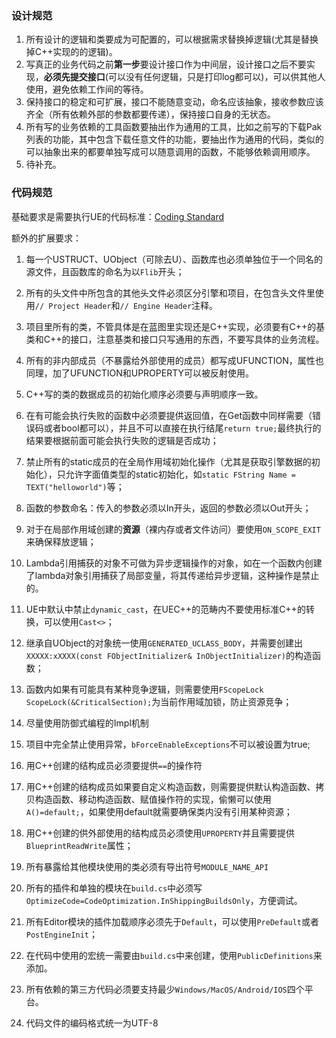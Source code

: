 ### 设计规范

1. 所有设计的逻辑和类要成为可配置的，可以根据需求替换掉逻辑(尤其是替换掉C++实现的的逻辑)。
2. 写真正的业务代码之前**第一步**要设计接口作为中间层，设计接口之后不要实现，**必须先提交接口**(可以没有任何逻辑，只是打印log都可以)，可以供其他人使用，避免依赖工作间的等待。
3. 保持接口的稳定和可扩展，接口不能随意变动，命名应该抽象，接收参数应该齐全（所有依赖外部的参数都要传递），保持接口自身的无状态。
4. 所有写的业务依赖的工具函数要抽出作为通用的工具，比如之前写的下载Pak列表的功能，其中包含下载任意文件的功能，要抽出作为通用的代码，类似的可以抽象出来的都要单独写成可以随意调用的函数，不能够依赖调用顺序。
5. 待补充。

### 代码规范

基础要求是需要执行UE的代码标准：[Coding Standard](https://docs.unrealengine.com/en-US/Programming/Development/CodingStandard/index.html)

额外的扩展要求：

1. 每一个USTRUCT、UObject（可除去U）、函数库也必须单独位于一个同名的源文件，且函数库的命名为以`Flib`开头；
2. 所有的头文件中所包含的其他头文件必须区分引擎和项目，在包含头文件里使用`// Project Header`和`// Engine Header`注释。

2. 项目里所有的类，不管具体是在蓝图里实现还是C++实现，必须要有C++的基类和C++的接口，注意基类和接口只写通用的东西，不要写具体的业务流程。

3. 所有的非内部成员（不暴露给外部使用的成员）都写成UFUNCTION，属性也同理，加了UFUNCTION和UPROPERTY可以被反射使用。

4. C++写的类的数据成员的初始化顺序必须要与声明顺序一致。

5. 在有可能会执行失败的函数中必须要提供返回值，在Get函数中同样需要（错误码或者bool都可以），并且不可以直接在执行结尾`return true;`最终执行的结果要根据前面可能会执行失败的逻辑是否成功；

6. 禁止所有的static成员的在全局作用域初始化操作（尤其是获取引擎数据的初始化），只允许字面值类型的static初始化，如`static FString Name = TEXT("helloworld")`等；

7. 函数的参数命名：传入的参数必须以In开头，返回的参数必须以Out开头；

8. 对于在局部作用域创建的**资源**（裸内存或者文件访问）要使用`ON_SCOPE_EXIT`来确保释放逻辑；

9. Lambda引用捕获的对象不可做为异步逻辑操作的对象，如在一个函数内创建了lambda对象引用捕获了局部变量，将其传递给异步逻辑，这种操作是禁止的。

10. UE中默认中禁止`dynamic_cast`，在UEC++的范畴内不要使用标准C++的转换，可以使用`Cast<>`；

11. 继承自UObject的对象统一使用`GENERATED_UCLASS_BODY`，并需要创建出`XXXXX:xXXXX(const FObjectInitializer& InObjectInitializer)`的构造函数；

12. 函数内如果有可能具有某种竞争逻辑，则需要使用`FScopeLock ScopeLock(&CriticalSection);`为当前作用域加锁，防止资源竞争；

13. 尽量使用防御式编程的Impl机制

14. 项目中完全禁止使用异常，`bForceEnableExceptions`不可以被设置为true;

15. 用C++创建的结构成员必须要提供`==`的操作符

16. 用C++创建的结构成员如果要自定义构造函数，则需要提供默认构造函数、拷贝构造函数、移动构造函数、赋值操作符的实现，偷懒可以使用`A()=default;`，如果使用default就需要确保类内没有引用某种资源；

17. 用C++创建的供外部使用的结构成员必须使用`UPROPERTY`并且需要提供`BlueprintReadWrite`属性；

18. 所有暴露给其他模块使用的类必须有导出符号`MODULE_NAME_API`

19. 所有的插件和单独的模块在`build.cs`中必须写`OptimizeCode=CodeOptimization.InShippingBuildsOnly`，方便调试。

20. 所有Editor模块的插件加载顺序必须先于`Default`，可以使用`PreDefault`或者`PostEngineInit`；

21. 在代码中使用的宏统一需要由`build.cs`中来创建，使用`PublicDefinitions`来添加。

22. 所有依赖的第三方代码必须要支持最少`Windows/MacOS/Android/IOS`四个平台。

23. 代码文件的编码格式统一为UTF-8

    
